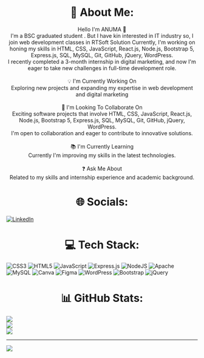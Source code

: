 <h1 align="center">💫 About Me: </h1>
<p align="center"> Hello I'm ANUMA 👋<br>I'm a BSC graduated student . But I have kin interested in IT industry so, I join web development classes in RTSoft Solution Currently,  I'm working on honing my skills in HTML, CSS, JavaScript, React.js, Node.js, Bootstrap 5, Express.js, SQL, MySQL, Git, GitHub, jQuery, WordPress.<br>I recently completed a 3-month internship in digital marketing, and now I'm eager to take new challenges in full-time development role.<br>                              <br>💡 I'm Currently Working On<br>Exploring new projects and expanding my expertise in web development and digital marketing<br>  <br>🤝 I'm Looking To Collaborate On<br>Exciting software projects that involve HTML, CSS, JavaScript, React.js, Node.js, Bootstrap 5,   Express.js, SQL, MySQL, Git, GitHub, jQuery, WordPress.<br>I'm open to collaboration and eager to contribute to innovative solutions.<br>  <br>📚 I'm Currently Learning<br>Currently I'm improving my skills in the latest technologies.<br><br>❓ Ask Me About<br>Related to my skills and internship experience and academic background.<br>    
</p>

<h1 align="center">🌐 Socials:</h1>

[![LinkedIn](https://img.shields.io/badge/LinkedIn-%230077B5.svg?logo=linkedin&logoColor=white)](https://linkedin.com/in/anuma-kanhekar) 


<h1 align="center">💻 Tech Stack:</h1>

![CSS3](https://img.shields.io/badge/css3-%231572B6.svg?style=for-the-badge&logo=css3&logoColor=white) ![HTML5](https://img.shields.io/badge/html5-%23E34F26.svg?style=for-the-badge&logo=html5&logoColor=white) ![JavaScript](https://img.shields.io/badge/javascript-%23323330.svg?style=for-the-badge&logo=javascript&logoColor=%23F7DF1E) ![Express.js](https://img.shields.io/badge/express.js-%23404d59.svg?style=for-the-badge&logo=express&logoColor=%2361DAFB) ![NodeJS](https://img.shields.io/badge/node.js-6DA55F?style=for-the-badge&logo=node.js&logoColor=white) ![Apache](https://img.shields.io/badge/apache-%23D42029.svg?style=for-the-badge&logo=apache&logoColor=white) ![MySQL](https://img.shields.io/badge/mysql-%2300000f.svg?style=for-the-badge&logo=mysql&logoColor=white) ![Canva](https://img.shields.io/badge/Canva-%2300C4CC.svg?style=for-the-badge&logo=Canva&logoColor=white) ![Figma](https://img.shields.io/badge/figma-%23F24E1E.svg?style=for-the-badge&logo=figma&logoColor=white) ![WordPress](https://img.shields.io/badge/WordPress-%23117AC9.svg?style=for-the-badge&logo=WordPress&logoColor=white) ![Bootstrap](https://img.shields.io/badge/bootstrap-%238511FA.svg?style=for-the-badge&logo=bootstrap&logoColor=white) ![jQuery](https://img.shields.io/badge/jquery-%230769AD.svg?style=for-the-badge&logo=jquery&logoColor=white)

<h1 align="center">📊 GitHub Stats:</h1>

![](https://github-readme-stats.vercel.app/api?username=anuma22&theme=dark&hide_border=false&include_all_commits=false&count_private=false)<br/>
![](https://github-readme-streak-stats.herokuapp.com/?user=anuma22&theme=dark&hide_border=false)<br/>
![](https://github-readme-stats.vercel.app/api/top-langs/?username=anuma22&theme=dark&hide_border=false&include_all_commits=false&count_private=false&layout=compact)

---
[![](https://visitcount.itsvg.in/api?id=anuma22&icon=0&color=0)](https://visitcount.itsvg.in)
